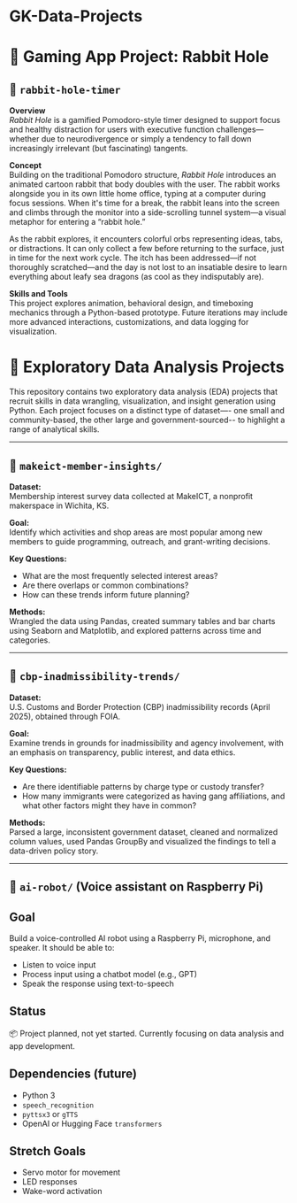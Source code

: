 # GK-Data-Projects

# 🐇 Gaming App Project: Rabbit Hole

## 📁 `rabbit-hole-timer`

**Overview**  
*Rabbit Hole* is a gamified Pomodoro-style timer designed to support focus and healthy distraction for users with executive function challenges—whether due to neurodivergence or simply a tendency to fall down increasingly irrelevant (but fascinating) tangents.

**Concept**  
Building on the traditional Pomodoro structure, *Rabbit Hole* introduces an animated cartoon rabbit that body doubles with the user. The rabbit works alongside you in its own little home office, typing at a computer during focus sessions. When it's time for a break, the rabbit leans into the screen and climbs through the monitor into a side-scrolling tunnel system—a visual metaphor for entering a “rabbit hole.”

As the rabbit explores, it encounters colorful orbs representing ideas, tabs, or distractions. It can only collect a few before returning to the surface, just in time for the next work cycle. The itch has been addressed—if not thoroughly scratched—and the day is not lost to an insatiable desire to learn everything about leafy sea dragons (as cool as they indisputably are).

**Skills and Tools**  
This project explores animation, behavioral design, and timeboxing mechanics through a Python-based prototype. Future iterations may include more advanced interactions, customizations, and data logging for visualization.


# 🧠 Exploratory Data Analysis Projects

This repository contains two exploratory data analysis (EDA) projects that recruit skills in data wrangling, visualization, and insight generation using Python. Each project focuses on a distinct type of dataset—- one small and community-based, the other large and government-sourced-- to highlight a range of analytical skills.

---

## 📁 `makeict-member-insights/`

**Dataset:**  
Membership interest survey data collected at MakeICT, a nonprofit makerspace in Wichita, KS.

**Goal:**  
Identify which activities and shop areas are most popular among new members to guide programming, outreach, and grant-writing decisions.

**Key Questions:**
- What are the most frequently selected interest areas?
- Are there overlaps or common combinations?
- How can these trends inform future planning?

**Methods:**  
Wrangled the data using Pandas, created summary tables and bar charts using Seaborn and Matplotlib, and explored patterns across time and categories.

---

## 📁 `cbp-inadmissibility-trends/`

**Dataset:**  
U.S. Customs and Border Protection (CBP) inadmissibility records (April 2025), obtained through FOIA.

**Goal:**  
Examine trends in grounds for inadmissibility and agency involvement, with an emphasis on transparency, public interest, and data ethics.

**Key Questions:**
- Are there identifiable patterns by charge type or custody transfer?
- How many immigrants were categorized as having gang affiliations, and what other factors might they have in common?


**Methods:**  
Parsed a large, inconsistent government dataset, cleaned and normalized column values, used Pandas GroupBy and visualized the findings to tell a data-driven policy story.

---

## 📁 `ai-robot/` (Voice assistant on Raspberry Pi)

## Goal
Build a voice-controlled AI robot using a Raspberry Pi, microphone, and speaker. It should be able to:
- Listen to voice input
- Process input using a chatbot model (e.g., GPT)
- Speak the response using text-to-speech

## Status
📦 Project planned, not yet started. Currently focusing on data analysis and app development.

## Dependencies (future)
- Python 3
- `speech_recognition`
- `pyttsx3` or `gTTS`
- OpenAI or Hugging Face `transformers`

## Stretch Goals
- Servo motor for movement
- LED responses
- Wake-word activation
